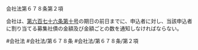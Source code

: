 会社法第６７８条第２項

会社は、[第六百七十六条](会社法＿＿＿＿第６７６条)[第十号](会社法＿＿＿＿第６７８条第２項第１０号)の期日の前日までに、申込者に対し、当該申込者に割り当てる募集社債の金額及び金額ごとの数を通知しなければならない。

#会社法
#会社法/第６７８条
#会社法/第６７８条/第２項
